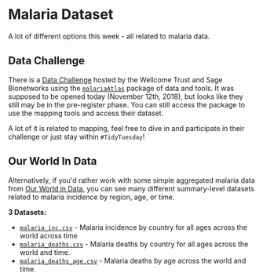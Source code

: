 # Malaria Dataset

A lot of different options this week - all related to malaria data.


## Data Challenge
There is a [Data Challenge](https://www.synapse.org/#!Synapse:syn16788291/wiki/583310) hosted by the Wellcome Trust and Sage Bionetworks using the [`malariaAtlas`](https://github.com/malaria-atlas-project/malariaAtlas) package of data and tools. It was supposed to be opened today (November 12th, 2018), but looks like they still may be in the pre-register phase. You can still access the package to use the mapping tools and access their dataset.

A lot of it is related to mapping, feel free to dive in and participate in their challenge or just stay within `#TidyTuesday`!

## Our World In Data
Alternatively, if you'd rather work with some simple aggregated malaria data from [Our World in Data](https://ourworldindata.org/malaria), you can see many different summary-level datasets related to malaria incidence by region, age, or time.

__3 Datasets:__
* [`malaria_inc.csv`](https://github.com/rfordatascience/tidytuesday/blob/master/data/2018-11-13/malaria_inc.csv) - Malaria incidence by country for all ages across the world across time
* [`malaria_deaths.csv`](https://github.com/rfordatascience/tidytuesday/blob/master/data/2018-11-13/malaria_deaths.csv) - Malaria deaths by country for all ages across the world and time.
* [`malaria_deaths_age.csv`](https://github.com/rfordatascience/tidytuesday/blob/master/data/2018-11-13/malaria_deaths_age.csv) - Malaria deaths by age across the world and time.

